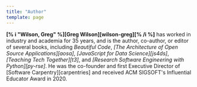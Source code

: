 ```yaml
---
title: "Author"
template: page
---
```


**[% i "Wilson, Greg" %][Greg Wilson][wilson-greg][% /i %]** has worked in industry and academia for 35 years,
and is the author, co-author, or editor of several books,
including *Beautiful Code*,
*[The Architecture of Open Source Applications][aosa]*,
*[JavaScript for Data Science][js4ds]*,
*[Teaching Tech Together][t3]*,
and *[Research Software Engineering with Python][py-rse]*.
He was the co-founder and first Executive Director of [Software Carpentry][carpentries]
and received ACM SIGSOFT's Influential Educator Award in 2020.
